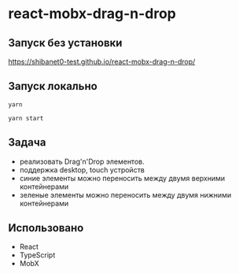 # react-mobx-drag-n-drop

## Запуск без установки

https://shibanet0-test.github.io/react-mobx-drag-n-drop/

## Запуск локально

`yarn`

`yarn start`

## Задача

- реализовать Drag'n'Drop элементов.
- поддержка desktop, touch устройств
- синие элементы можно переносить между двумя верхними контейнерами
- зеленые элементы можно переносить между двумя нижними контейнерами

## Использовано

- React
- TypeScript
- MobX